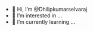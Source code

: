 - 👋 Hi, I’m @Dhilipkumarselvaraj
- 👀 I’m interested in ...
- 🌱 I’m currently learning ...


<!---
Dhilipkumarselvaraj/Dhilipkumarselvaraj is a ✨ special ✨ repository because its `README.md` (this file) appears on your GitHub profile.
You can click the Preview link to take a look at your changes.
--->
